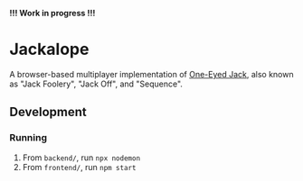 **!!! Work in progress !!!**

# Jackalope

A browser-based multiplayer implementation of [One-Eyed Jack](https://www.pagat.com/misc/jack.html),
also known as "Jack Foolery", "Jack Off", and "Sequence".

## Development

### Running

1. From `backend/`, run `npx nodemon`
2. From `frontend/`, run `npm start`
